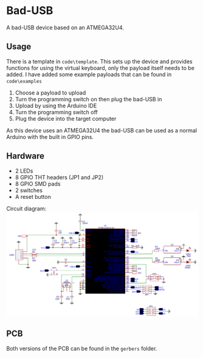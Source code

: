 # Bad-USB

A bad-USB device based on an ATMEGA32U4.

## Usage

There is a template in `code\template`. This sets up the device and provides functions for using the virtual keyboard, only the payload itself needs to be added.
I have added some example payloads that can be found in `code\examples`

1. Choose a payload to upload
2. Turn the programming switch on then plug the bad-USB	in
3. Upload by using the Arduino IDE
4. Turn the programming switch off
5. Plug the device into the target computer

As this device uses an ATMEGA32U4 the bad-USB can be used as a normal Arduino with the built in GPIO pins.

## Hardware

- 2 LEDs
- 8 GPIO THT headers (JP1 and JP2)
- 8 GPIO SMD pads
- 2 switches
- A reset button

Circuit diagram:  
![schematic](schematic.svg)

## PCB

Both versions of the PCB can be found in the `gerbers` folder.
